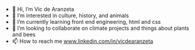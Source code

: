 - 👋 Hi, I’m Vic de Aranzeta
- 👀 I’m interested in culture, history, and animals
- 🌱 I’m currently learning front end engineering, html and css 
- 💞️ I’m looking to collaborate on climate projects and things about plants and bees
- 📫 How to reach me www.linkedin.com/in/vicdearanzeta

<!---
vdaranze/vdaranze is a ✨ special ✨ repository because its `README.md` (this file) appears on your GitHub profile.
You can click the Preview link to take a look at your changes.
--->
